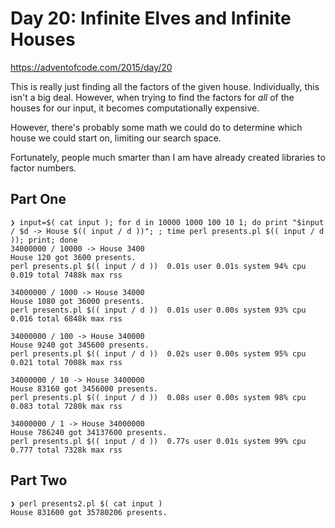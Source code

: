 # Day 20: Infinite Elves and Infinite Houses

https://adventofcode.com/2015/day/20

This is really just finding all the factors of the given house. Individually, this isn't a big deal. However, when
trying to find the factors for _all_ of the houses for our input, it becomes computationally expensive.

However, there's probably some math we could do to determine which house we could start on, limiting our search space.

Fortunately, people much smarter than I am have already created libraries to factor numbers.

## Part One

```
❯ input=$( cat input ); for d in 10000 1000 100 10 1; do print "$input / $d -> House $(( input / d ))"; ; time perl presents.pl $(( input / d )); print; done
34000000 / 10000 -> House 3400
House 120 got 3600 presents.
perl presents.pl $(( input / d ))  0.01s user 0.01s system 94% cpu 0.019 total 7488k max rss

34000000 / 1000 -> House 34000
House 1080 got 36000 presents.
perl presents.pl $(( input / d ))  0.01s user 0.00s system 93% cpu 0.016 total 6848k max rss

34000000 / 100 -> House 340000
House 9240 got 345600 presents.
perl presents.pl $(( input / d ))  0.02s user 0.00s system 95% cpu 0.021 total 7008k max rss

34000000 / 10 -> House 3400000
House 83160 got 3456000 presents.
perl presents.pl $(( input / d ))  0.08s user 0.00s system 98% cpu 0.083 total 7280k max rss

34000000 / 1 -> House 34000000
House 786240 got 34137600 presents.
perl presents.pl $(( input / d ))  0.77s user 0.01s system 99% cpu 0.777 total 7328k max rss
```

## Part Two

```
❯ perl presents2.pl $( cat input )
House 831600 got 35780206 presents.
```
